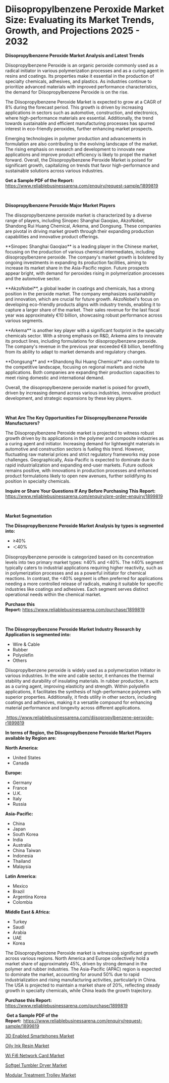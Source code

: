 <p><h1>Diisopropylbenzene Peroxide Market Size: Evaluating its Market Trends, Growth, and Projections 2025 - 2032</h1></p><p><strong>Diisopropylbenzene Peroxide Market Analysis and Latest Trends</strong></p>
<p><p>Diisopropylbenzene Peroxide is an organic peroxide commonly used as a radical initiator in various polymerization processes and as a curing agent in resins and coatings. Its properties make it essential in the production of specialty chemicals, adhesives, and plastics. As industries continue to prioritize advanced materials with improved performance characteristics, the demand for Diisopropylbenzene Peroxide is on the rise.</p><p>The Diisopropylbenzene Peroxide Market is expected to grow at a CAGR of 8% during the forecast period. This growth is driven by increasing applications in sectors such as automotive, construction, and electronics, where high-performance materials are essential. Additionally, the trend towards sustainable and efficient manufacturing processes has spurred interest in eco-friendly peroxides, further enhancing market prospects.</p><p>Emerging technologies in polymer production and advancements in formulation are also contributing to the evolving landscape of the market. The rising emphasis on research and development to innovate new applications and improve product efficiency is likely to propel the market forward. Overall, the Diisopropylbenzene Peroxide Market is poised for significant growth, capitalizing on trends that favor high-performance and sustainable solutions across various industries.</p></p>
<p><strong>Get a Sample PDF of the Report:&nbsp;</strong> <a href="https://www.reliablebusinessarena.com/enquiry/request-sample/1899819?utm_campaign=2106&utm_medium=2&utm_source=Github&utm_content=ia&utm_term=04022025&utm_id=diisopropylbenzene-peroxide">https://www.reliablebusinessarena.com/enquiry/request-sample/1899819</a></p>
<p>&nbsp;</p>
<p><strong>Diisopropylbenzene Peroxide Major Market Players</strong></p>
<p><p>The diisopropylbenzene peroxide market is characterized by a diverse range of players, including Sinopec Shanghai Gaoqiao, AkzoNobel, Shandong Rui Huang Chemical, Arkema, and Dongsung. These companies are pivotal in driving market growth through their expanding production capabilities and innovative product offerings.</p><p>**Sinopec Shanghai Gaoqiao** is a leading player in the Chinese market, focusing on the production of various chemical intermediates, including diisopropylbenzene peroxide. The company's market growth is bolstered by ongoing investments in expanding its production facilities, aiming to increase its market share in the Asia-Pacific region. Future prospects appear bright, with demand for peroxides rising in polymerization processes and the automotive sector.</p><p>**AkzoNobel**, a global leader in coatings and chemicals, has a strong position in the peroxide market. The company emphasizes sustainability and innovation, which are crucial for future growth. AkzoNobel's focus on developing eco-friendly products aligns with industry trends, enabling it to capture a larger share of the market. Their sales revenue for the last fiscal year was approximately €10 billion, showcasing robust performance across various segments.</p><p>**Arkema** is another key player with a significant footprint in the specialty chemicals sector. With a strong emphasis on R&D, Arkema aims to innovate its product lines, including formulations for diisopropylbenzene peroxide. The company's revenue in the previous year exceeded €8 billion, benefiting from its ability to adapt to market demands and regulatory changes.</p><p>**Dongsung** and **Shandong Rui Huang Chemical** also contribute to the competitive landscape, focusing on regional markets and niche applications. Both companies are expanding their production capacities to meet rising domestic and international demand.</p><p>Overall, the diisopropylbenzene peroxide market is poised for growth, driven by increasing demand across various industries, innovative product development, and strategic expansions by these key players.</p></p>
<p>&nbsp;</p>
<p><strong>What Are The Key Opportunities For Diisopropylbenzene Peroxide Manufacturers?</strong></p>
<p><p>The Diisopropylbenzene Peroxide market is projected to witness robust growth driven by its applications in the polymer and composite industries as a curing agent and initiator. Increasing demand for lightweight materials in automotive and construction sectors is fueling this trend. However, fluctuating raw material prices and strict regulatory frameworks may pose challenges. Geographically, Asia-Pacific is expected to dominate due to rapid industrialization and expanding end-user markets. Future outlook remains positive, with innovations in production processes and enhanced product formulations likely to open new avenues, further solidifying its position in specialty chemicals.</p></p>
<p><strong>Inquire or Share Your Questions If Any Before Purchasing This Report:</strong> <a href="https://www.reliablebusinessarena.com/enquiry/pre-order-enquiry/1899819?utm_campaign=2106&utm_medium=2&utm_source=Github&utm_content=ia&utm_term=04022025&utm_id=diisopropylbenzene-peroxide">https://www.reliablebusinessarena.com/enquiry/pre-order-enquiry/1899819</a></p>
<p>&nbsp;</p>
<p><strong>Market Segmentation</strong></p>
<p><strong>The Diisopropylbenzene Peroxide Market Analysis by types is segmented into:</strong></p>
<p><ul><li>≥40%</li><li>＜40%</li></ul></p>
<p><p>Diisopropylbenzene peroxide is categorized based on its concentration levels into two primary market types: ≥40% and <40%. The ≥40% segment typically caters to industrial applications requiring higher reactivity, such as in polymerization processes and as a powerful initiator for chemical reactions. In contrast, the <40% segment is often preferred for applications needing a more controlled release of radicals, making it suitable for specific industries like coatings and adhesives. Each segment serves distinct operational needs within the chemical market.</p></p>
<p><strong>Purchase this Report:&nbsp;</strong><a href="https://www.reliablebusinessarena.com/purchase/1899819?utm_campaign=2106&utm_medium=2&utm_source=Github&utm_content=ia&utm_term=04022025&utm_id=diisopropylbenzene-peroxide">https://www.reliablebusinessarena.com/purchase/1899819</a></p>
<p>&nbsp;</p>
<p><strong>The Diisopropylbenzene Peroxide Market Industry Research by Application is segmented into:</strong></p>
<p><ul><li>Wire & Cable</li><li>Rubber</li><li>Polyolefin</li><li>Others</li></ul></p>
<p><p>Diisopropylbenzene peroxide is widely used as a polymerization initiator in various industries. In the wire and cable sector, it enhances the thermal stability and durability of insulating materials. In rubber production, it acts as a curing agent, improving elasticity and strength. Within polyolefin applications, it facilitates the synthesis of high-performance polymers with superior properties. Additionally, it finds utility in other sectors, including coatings and adhesives, making it a versatile compound for enhancing material performance and longevity across different applications.</p></p>
<p><a href="https://www.reliablebusinessarena.com/diisopropylbenzene-peroxide-r1899819?utm_campaign=2106&utm_medium=2&utm_source=Github&utm_content=ia&utm_term=04022025&utm_id=diisopropylbenzene-peroxide">&nbsp;https://www.reliablebusinessarena.com/diisopropylbenzene-peroxide-r1899819</a></p>
<p><strong>In terms of Region, the Diisopropylbenzene Peroxide Market Players available by Region are:</strong></p>
<p>
    <p> <strong> North America: </strong>
        <ul>
            <li>United States</li>
            <li>Canada</li>
        </ul>
        </p> 
    <p> <strong> Europe: </strong>
        <ul>
            <li>Germany</li>
            <li>France</li>
            <li>U.K.</li>
            <li>Italy</li>
            <li>Russia</li>
        </ul>
        </p> 
    <p> <strong> Asia-Pacific: </strong>
        <ul>
            <li>China</li>
            <li>Japan</li>
            <li>South Korea</li>
            <li>India</li>
            <li>Australia</li>
            <li>China Taiwan</li>
            <li>Indonesia</li>
            <li>Thailand</li>
            <li>Malaysia</li>
        </ul>
        </p> 
    <p> <strong> Latin America: </strong>
        <ul>
            <li>Mexico</li>
            <li>Brazil</li>
            <li>Argentina Korea</li>
            <li>Colombia</li>
        </ul>
        </p> 
    <p> <strong> Middle East & Africa: </strong>
        <ul>
            <li>Turkey</li>
            <li>Saudi</li>
            <li>Arabia</li>
            <li>UAE</li>
            <li>Korea</li>
        </ul>
    </p>
    </p>
<p><p>The Diisopropylbenzene Peroxide market is witnessing significant growth across various regions. North America and Europe collectively hold a market share of approximately 45%, driven by strong demand in the polymer and rubber industries. The Asia-Pacific (APAC) region is expected to dominate the market, accounting for around 50% due to rapid industrialization and rising manufacturing activities, particularly in China. The USA is projected to maintain a market share of 20%, reflecting steady growth in specialty chemicals, while China leads the growth trajectory.</p></p>
<p><strong>Purchase this Report: </strong><a href="https://www.reliablebusinessarena.com/purchase/1899819?utm_campaign=2106&utm_medium=2&utm_source=Github&utm_content=ia&utm_term=04022025&utm_id=diisopropylbenzene-peroxide">https://www.reliablebusinessarena.com/purchase/1899819</a></p>
<p>&nbsp;<strong>Get a Sample PDF of the Report:&nbsp;&nbsp;</strong><a href="https://www.reliablebusinessarena.com/enquiry/request-sample/1899819?utm_campaign=2106&utm_medium=2&utm_source=Github&utm_content=ia&utm_term=04022025&utm_id=diisopropylbenzene-peroxide">https://www.reliablebusinessarena.com/enquiry/request-sample/1899819</a></p>
<p><strong></strong></p>
<p><p><a href="https://www.linkedin.com/pulse/3d-enabled-smartphones-market-share-analysis-growth-trends-ntoof?utm_campaign=2106&utm_medium=2&utm_source=Github&utm_content=ia&utm_term=04022025&utm_id=diisopropylbenzene-peroxide">3D Enabled Smartphones Market</a></p><p><a href="https://github.com/JosephineMcguire65/Market-Research-Report-List-1/blob/main/oily-ink-resin-market.md?utm_campaign=2106&utm_medium=2&utm_source=Github&utm_content=ia&utm_term=04022025&utm_id=diisopropylbenzene-peroxide">Oily Ink Resin Market</a></p><p><a href="https://www.linkedin.com/pulse/wi-fi6-network-card-market-growth-study-provides-comprehensive-37jef?utm_campaign=2106&utm_medium=2&utm_source=Github&utm_content=ia&utm_term=04022025&utm_id=diisopropylbenzene-peroxide">Wi Fi6 Network Card Market</a></p><p><a href="https://www.linkedin.com/pulse/forecasted-growth-softgel-tumbler-dryer-market-analyzing-8u48f?utm_campaign=2106&utm_medium=2&utm_source=Github&utm_content=ia&utm_term=04022025&utm_id=diisopropylbenzene-peroxide">Softgel Tumbler Dryer Market</a></p><p><a href="https://www.linkedin.com/pulse/size-globalmodular-treatment-trolley-market-compounded-ao0yf?utm_campaign=2106&utm_medium=2&utm_source=Github&utm_content=ia&utm_term=04022025&utm_id=diisopropylbenzene-peroxide">Modular Treatment Trolley Market</a></p></p>